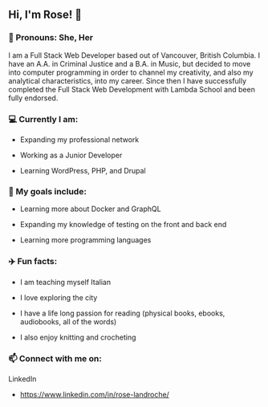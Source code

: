 <!--
**roselandroche/roselandroche** is a ✨ _special_ ✨ repository because its `README.md` (this file) appears on your GitHub profile.

Here are some ideas to get you started:
- 👯 I’m looking to collaborate on ...
- 🤔 I’m looking for help with ...
- 💬 Ask me about ...
-->

## Hi, I'm Rose!  👋
### :woman: Pronouns: She, Her

I am a Full Stack Web Developer based out of Vancouver, British Columbia. I have an A.A. in Criminal Justice and a B.A. in Music, but decided to move into computer programming in order to channel my creativity, and also my analytical characteristics, into my career. Since then I have successfully completed the Full Stack Web Development with Lambda School and been fully endorsed.

### :computer: Currently I am:

- Expanding my professional network

- Working as a Junior Developer

- Learning WordPress, PHP, and Drupal

### 🌱 My goals include:

- Learning more about Docker and GraphQL

- Expanding my knowledge of testing on the front and back end

- Learning more programming languages

### :airplane: Fun facts:

- I am teaching myself Italian

- I love exploring the city

- I have a life long passion for reading (physical books, ebooks, audiobooks, all of the words)

- I also enjoy knitting and crocheting

### 📫  Connect with me on:

LinkedIn

  - https://www.linkedin.com/in/rose-landroche/
